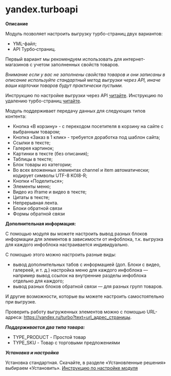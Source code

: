 # yandex.turboapi

**Описание**

Модуль позволяет настроить выгрузку турбо-страниц двух вариантов:
- YML-файл;
- API Турбо‑страниц.

Первый вариант мы рекомендуем использовать для интернет-магазинов с учетом заполненных свойств товаров.

_Внимание если у вас не заполнены свойства товаров и они записаны в описание используйте стандартный метод выгрузки через API, иначе ваши карточки товаров будут практически пустыми._

Инструкцию по настройке выгрузки через API [читайте](https://advcont.ru/articles/povyshenie-prodazh/nastroyka-api-turbo-stranits-yandeksa-dlya-1s-bitriks/).
Инструкцию по удалению турбо-страниц [читайте](https://advcont.ru/articles/povyshenie-prodazh/kak-udalit-turbo-stranitsy-v-1s-bitriks/).

Модуль поддерживает передачу данных для следующих типов контента:  
* Кнопка «В корзину» - с переходом посетителя в корзину на сайте с выбранным товаром;
* Кнопка «Заказ в 1 клик» - требуется доработка под шаблон сайта;
* Ссылки в тексте;
* Галерея картинок;
* Картинки в тексте (без описания);
* Таблицы в тексте;
* Блок товары из категории;
* Во всех вложенных элементах channel и item автоматически; кодирует символы UTF-8 KOI8-R;
* Кнопки «Поделиться»;
* Элементы меню;
* Видео из iframe и видео в тексте;
* Цитаты в тексте;
* Непрерывная лента.
* Блоки обратной связи
* Формы обратной связи

**Дополнительная информация:**

С помощью модуля вы можете настроить вывод разных блоков информации для элементов в зависимости от инфоблока, т.к. выгрузка для каждого инфоблока настраивается индивидуально.


С помощью этого можно настроить разные виды:
* вывод дополнительных табов с информацией (доп. Блоки с видео, галереей, и т. д.)
настройка меню для каждого инфоблока — например вывод ссылок на внутренние разделы инфоблока отдельно для каждого;
* вывод разных блоков обратной связи — для разных групп товаров.

И другие возможности, которые вы можете настроить самостоятельно при выгрузке.

Проверить работу выгруженных элементов можно с помощью URL-адреса: https://yandex.ru/turbo?text=url_адрес_страницы.

**_Поддерживается два типа товара:_**
* TYPE_PRODUCT - Простой товар
* TYPE_SKU - Товар с торговыми предложениями

**_Установка и настройка_**

Установка стандартная. Скачайте, в разделе «Установленные решения»  выбираем «Установить».
[Инструкцию по настройке модуля](help/setting.md)
